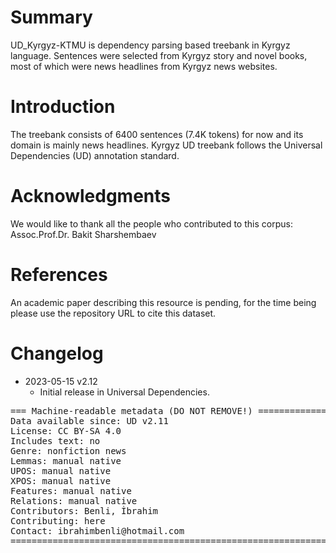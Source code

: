 # Summary
UD_Kyrgyz-KTMU is dependency parsing based treebank in Kyrgyz language. Sentences were selected from Kyrgyz story and novel books, most of which were news headlines from Kyrgyz news websites.

# Introduction
The treebank consists of 6400 sentences (7.4K tokens) for now and its domain is mainly news headlines. Kyrgyz UD treebank follows the Universal Dependencies (UD) annotation standard.

# Acknowledgments
We would like to thank all the people who contributed to this corpus: Assoc.Prof.Dr. Bakit Sharshembaev


# References
An academic paper describing this resource is pending, for the time being please use the repository URL to cite this dataset.


# Changelog

* 2023-05-15 v2.12
  * Initial release in Universal Dependencies.


<pre>
=== Machine-readable metadata (DO NOT REMOVE!) ================================
Data available since: UD v2.11
License: CC BY-SA 4.0
Includes text: no
Genre: nonfiction news
Lemmas: manual native
UPOS: manual native
XPOS: manual native
Features: manual native
Relations: manual native
Contributors: Benli, İbrahim
Contributing: here
Contact: ibrahimbenli@hotmail.com
===============================================================================
</pre>
